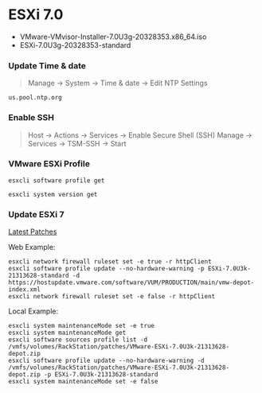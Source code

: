 # ESXi 7.0
- VMware-VMvisor-Installer-7.0U3g-20328353.x86_64.iso
- ESXi-7.0U3g-20328353-standard

### Update Time & date
> Manage -> System -> Time & date -> Edit NTP Settings
```
us.pool.ntp.org
```

### Enable SSH
> Host -> Actions -> Services -> Enable Secure Shell (SSH)
> Manage -> Services -> TSM-SSH -> Start

### VMware ESXi Profile
```
esxcli software profile get
```
```
esxcli system version get
```


### Update ESXi 7
[Latest Patches](https://esxi-patches.v-front.de/ESXi-7.0.0.html)

Web Example:
```
esxcli network firewall ruleset set -e true -r httpClient
esxcli software profile update --no-hardware-warning -p ESXi-7.0U3k-21313628-standard -d https://hostupdate.vmware.com/software/VUM/PRODUCTION/main/vmw-depot-index.xml
esxcli network firewall ruleset set -e false -r httpClient
```

Local Example:
```
esxcli system maintenanceMode set -e true
esxcli system maintenanceMode get
esxcli software sources profile list -d /vmfs/volumes/RackStation/patches/VMware-ESXi-7.0U3k-21313628-depot.zip
esxcli software profile update --no-hardware-warning -d /vmfs/volumes/RackStation/patches/VMware-ESXi-7.0U3k-21313628-depot.zip -p ESXi-7.0U3k-21313628-standard
esxcli system maintenanceMode set -e false
```
